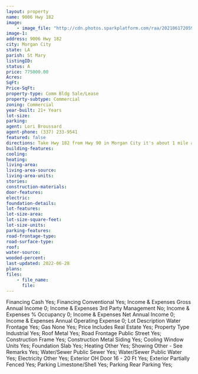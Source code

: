 ```yaml
---
layout: property
name: 9006 Hwy 182 
image:
    - image_file: "http://cdn.photos.sparkplatform.com/raa/20210617205918918805000000.jpg"
image-1:
address: 9006 Hwy 182 
city: Morgan City
state: LA
parish: St Mary
listingID: 
status: A
price: 775000.00
Acres: 
SqFt: 
Price-SqFt: 
property-type: Comm Bldg Sale/Lease
property-subtype: Commercial
zoning: Commercial
year-built: 21+ Years
lot-size: 
parking: 
agent: Lori Broussard
agent-phone: (337) 233-9541
featured: false
directions: Take Hwy 182 from Hwy 90 in Morgan City it's about 1 mile after the Greenwood overpass.
building-features: 
cooling: 
heating: 
living-area: 
living-area-source: 
living-area-units: 
stories: 
construction-materials: 
door-features: 
electric: 
foundation-details: 
lot-features: 
lot-size-area: 
lot-size-square-feet: 
lot-size-units: 
parking-features: 
road-frontage-type: 
road-surface-type: 
roof: 
water-source: 
wooded-percent: 
last-updated: 2022-06-28
plans: 
files:
    - file_name:
      file:
---
```

Financing	Cash	Yes;
Financing	Conventional	Yes;
Income & Expenses	Gross Annual Income	0;
Income & Expenses	3rd Party Management	No;
Income & Expenses	% Occupancy	0;
Income & Expenses	Net Annual Income	0;
Income & Expenses	Annual Operating Expense	0;
Lot Description	Water Frontage	Yes;
Gas	None	Yes;
Price Includes	Real Estate	Yes;
Property Type	Industrial	Yes;
Roof	Metal	Yes;
Road Frontage	Public Street	Yes;
Construction	Frame	Yes;
Construction	Metal Siding	Yes;
Cooling	Window Units	Yes;
Foundation	Slab	Yes;
Heating	Other	Yes;
Showing	Other - See Remarks	Yes;
Water/Sewer	Public Sewer	Yes;
Water/Sewer	Public Water	Yes;
Electricity	Other	Yes;
Exterior	OH Door 16 - 20 Ft	Yes;
Exterior	Partially Fenced	Yes;
Parking	Limestone/Shell	Yes;
Parking	Rear Parking	Yes;

